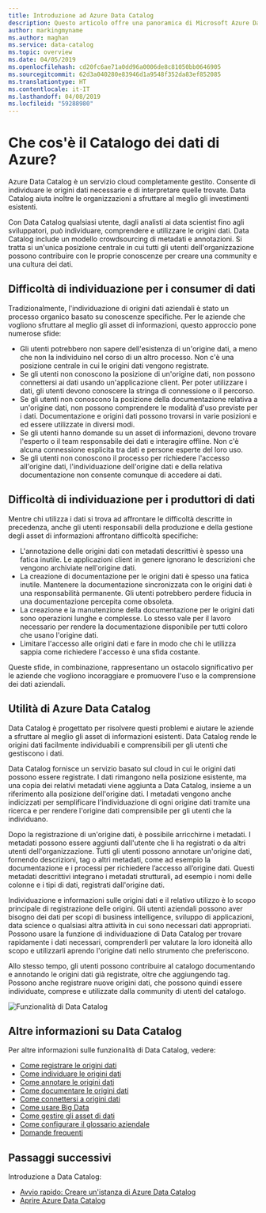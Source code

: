 ```yaml
---
title: Introduzione ad Azure Data Catalog
description: Questo articolo offre una panoramica di Microsoft Azure Data Catalog, incluse le relative funzionalità e i problemi per cui è stato progettato. Data Catalog consente a qualsiasi utente di registrare, individuare, comprendere e utilizzare le origini dati.
author: markingmyname
ms.author: maghan
ms.service: data-catalog
ms.topic: overview
ms.date: 04/05/2019
ms.openlocfilehash: cd20fc6ae71a0dd96a0006de8c81050bb0646905
ms.sourcegitcommit: 62d3a040280e83946d1a9548f352da83ef852085
ms.translationtype: HT
ms.contentlocale: it-IT
ms.lasthandoff: 04/08/2019
ms.locfileid: "59288980"
---
```

# <a name="what-is-azure-data-catalog"></a>Che cos'è il Catalogo dei dati di Azure?

Azure Data Catalog è un servizio cloud completamente gestito. Consente di individuare le origini dati necessarie e di interpretare quelle trovate. Data Catalog aiuta inoltre le organizzazioni a sfruttare al meglio gli investimenti esistenti.

Con Data Catalog qualsiasi utente, dagli analisti ai data scientist fino agli sviluppatori, può individuare, comprendere e utilizzare le origini dati. Data Catalog include un modello crowdsourcing di metadati e annotazioni. Si tratta si un'unica posizione centrale in cui tutti gli utenti dell'organizzazione possono contribuire con le proprie conoscenze per creare una community e una cultura dei dati.

## <a name="discovery-challenges-for-data-consumers"></a>Difficoltà di individuazione per i consumer di dati

Tradizionalmente, l'individuazione di origini dati aziendali è stato un processo organico basato su conoscenze specifiche. Per le aziende che vogliono sfruttare al meglio gli asset di informazioni, questo approccio pone numerose sfide:

* Gli utenti potrebbero non sapere dell'esistenza di un'origine dati, a meno che non la individuino nel corso di un altro processo. Non c'è una posizione centrale in cui le origini dati vengono registrate.
* Se gli utenti non conoscono la posizione di un'origine dati, non possono connettersi ai dati usando un'applicazione client. Per poter utilizzare i dati, gli utenti devono conoscere la stringa di connessione o il percorso.
* Se gli utenti non conoscono la posizione della documentazione relativa a un'origine dati, non possono comprendere le modalità d'uso previste per i dati. Documentazione e origini dati possono trovarsi in varie posizioni e ed essere utilizzate in diversi modi.
* Se gli utenti hanno domande su un asset di informazioni, devono trovare l'esperto o il team responsabile dei dati e interagire offline. Non c'è alcuna connessione esplicita tra dati e persone esperte del loro uso.
* Se gli utenti non conoscono il processo per richiedere l'accesso all'origine dati, l'individuazione dell'origine dati e della relativa documentazione non consente comunque di accedere ai dati.

## <a name="discovery-challenges-for-data-producers"></a>Difficoltà di individuazione per i produttori di dati

Mentre chi utilizza i dati si trova ad affrontare le difficoltà descritte in precedenza, anche gli utenti responsabili della produzione e della gestione degli asset di informazioni affrontano difficoltà specifiche:

* L'annotazione delle origini dati con metadati descrittivi è spesso una fatica inutile. Le applicazioni client in genere ignorano le descrizioni che vengono archiviate nell'origine dati.
* La creazione di documentazione per le origini dati è spesso una fatica inutile. Mantenere la documentazione sincronizzata con le origini dati è una responsabilità permanente. Gli utenti potrebbero perdere fiducia in una documentazione percepita come obsoleta.
* La creazione e la manutenzione della documentazione per le origini dati sono operazioni lunghe e complesse. Lo stesso vale per il lavoro necessario per rendere la documentazione disponibile per tutti coloro che usano l'origine dati.
* Limitare l'accesso alle origini dati e fare in modo che chi le utilizza sappia come richiedere l'accesso è una sfida costante.

Queste sfide, in combinazione, rappresentano un ostacolo significativo per le aziende che vogliono incoraggiare e promuovere l'uso e la comprensione dei dati aziendali.

## <a name="azure-data-catalog-can-help"></a>Utilità di Azure Data Catalog

Data Catalog è progettato per risolvere questi problemi e aiutare le aziende a sfruttare al meglio gli asset di informazioni esistenti. Data Catalog rende le origini dati facilmente individuabili e comprensibili per gli utenti che gestiscono i dati.

Data Catalog fornisce un servizio basato sul cloud in cui le origini dati possono essere registrate. I dati rimangono nella posizione esistente, ma una copia dei relativi metadati viene aggiunta a Data Catalog, insieme a un riferimento alla posizione dell'origine dati. I metadati vengono anche indicizzati per semplificare l'individuazione di ogni origine dati tramite una ricerca e per rendere l'origine dati comprensibile per gli utenti che la individuano.

Dopo la registrazione di un'origine dati, è possibile arricchirne i metadati. I metadati possono essere aggiunti dall'utente che li ha registrati o da altri utenti dell'organizzazione. Tutti gli utenti possono annotare un'origine dati, fornendo descrizioni, tag o altri metadati, come ad esempio la documentazione e i processi per richiedere l’accesso all’origine dati. Questi metadati descrittivi integrano i metadati strutturali, ad esempio i nomi delle colonne e i tipi di dati, registrati dall'origine dati.

Individuazione e informazioni sulle origini dati e il relativo utilizzo è lo scopo principale di registrazione delle origini. Gli utenti aziendali possono aver bisogno dei dati per scopi di business intelligence, sviluppo di applicazioni, data science o qualsiasi altra attività in cui sono necessari dati appropriati. Possono usare la funzione di individuazione di Data Catalog per trovare rapidamente i dati necessari, comprenderli per valutare la loro idoneità allo scopo e utilizzarli aprendo l'origine dati nello strumento che preferiscono. 

Allo stesso tempo, gli utenti possono contribuire al catalogo documentando e annotando le origini dati già registrate, oltre che aggiungendo tag. Possono anche registrare nuove origini dati, che possono quindi essere individuate, comprese e utilizzate dalla community di utenti del catalogo.

![Funzionalità di Data Catalog](./media/data-catalog-what-is-data-catalog/data-catalog-capabilities.png)

## <a name="learn-more-about-data-catalog"></a>Altre informazioni su Data Catalog

Per altre informazioni sulle funzionalità di Data Catalog, vedere:

* [Come registrare le origini dati](data-catalog-how-to-register.md)
* [Come individuare le origini dati](data-catalog-how-to-discover.md)
* [Come annotare le origini dati](data-catalog-how-to-annotate.md)
* [Come documentare le origini dati](data-catalog-how-to-documentation.md)
* [Come connettersi a origini dati](data-catalog-how-to-connect.md)
* [Come usare Big Data](data-catalog-how-to-big-data.md)
* [Come gestire gli asset di dati](data-catalog-how-to-manage.md)
* [Come configurare il glossario aziendale](data-catalog-how-to-business-glossary.md)
* [Domande frequenti](data-catalog-frequently-asked-questions.md)

## <a name="next-steps"></a>Passaggi successivi

Introduzione a Data Catalog:

* [Avvio rapido: Creare un'istanza di Azure Data Catalog](data-catalog-get-started.md)
* [Aprire Azure Data Catalog](https://www.azuredatacatalog.com)